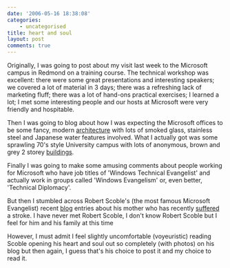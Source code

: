```yaml
---
date: '2006-05-16 18:38:08'
categories:
    - uncategorised
title: heart and soul
layout: post
comments: true
---
```

Originally, I was going to post about my visit last week to the
Microsoft campus in Redmond on a training course. The technical workshop
was excellent: there were some great presentations and interesting
speakers; we covered a lot of material in 3 days; there was a refreshing
lack of marketing fluff; there was a lot of hand-ons practical
exercises; I learned a lot; I met some interesting people and our hosts
at Microsoft were very friendly and hospitable.

Then I was going to blog about how I was expecting the Microsoft offices
to be some fancy, modern
[architecture](http://www.flickr.com/photos/70276096@N00/148724126/in/photostream/)
with lots of smoked glass, stainless steel and Japanese water features
involved. What I actually got was some sprawling 70's style University
campus with lots of anonymous, brown and grey 2 storey
[buildings](http://home.wangjianshuo.com/photo/microsoft.campus/slides/seattle-building26-under.trees.htm).

Finally I was going to make some amusing comments about people working
for Microsoft who have job titles of 'Windows Technical Evangelist' and
actually work in groups called 'Windows Evangelism' or, even better,
'Technical Diplomacy'.

But then I stumbled across Robert Scoble's (the most famous Microsoft
Evangelist) recent [blog](http://scobleizer.wordpress.com/) entries
about his mother who has recently
[suffered](http://scobleizer.wordpress.com/2006/05/10/bad-news-gets-worse/)
a stroke. I have never met Robert Scoble, I don't know Robert Scoble but
I feel for him and his family at this time

However, I must admit I feel slightly uncomfortable (voyeuristic)
reading Scoble opening his heart and soul out so completely (with
photos) on his blog but then again, I guess that's his choice to post it
and my choice to read it.
